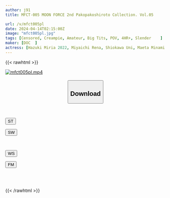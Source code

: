 ```yaml
---
author: j91
title: MFCT-005 MOON FORCE 2nd Pakopakoshiroto Collection. Vol.05

url: /v/mfct005pl
date: 2024-04-14T02:15:00Z
image: "mfct005pl.jpg"
tags: [Censored, Creampie, Amateur, Big Tits, POV, 4HR+, Slender	]
maker: [DOC  ]
actress: [Hazuki Miria 2022, Miyaichi Rena, Shiokawa Uni, Maeta Minami ]
---
```



{{< rawhtml >}}

<div class="video" data-videoid="YBQ6Zr7QWLudX3">
    <a href="javascript:;">
        <img src="/v/mfct005pl/mfct005pl.jpg" width="WIDTH" height="HEIGHT" alt="mfct005pl.mp4" loading="lazy">
    </a>
</div>

<script type="text/javascript" src="https://j91.asia/asset/on-demand-st.js"></script>

<br>
  <link rel="stylesheet" href="https://j91.asia/asset/bs5.css">
  
  <center>
  <button class="btn btn-primary" type="button" data-bs-toggle="collapse" data-bs-target=".multi-collapse" aria-expanded="false" aria-controls="multiCollapseExample1 multiCollapseExample2"><h2>Download</h2></button></center>
</p>
<div class="row">
  <div class="col">
    <div class="collapse multi-collapse" id="multiCollapseExample1">
      <div class="card card-body">
	      	      <br>
<div class="buttons">  
<p><a href="https://streamtape.to/v/YBQ6Zr7QWLudX3" target="_blank"><button class="btn-hover color-3"><i class="fa fa-download"></i> ST</button></a></p>
<p><a href="https://asnwish.com/f25nk76k6ebh" target="_blank"><button class="btn-hover color-2"><i class="fa fa-download"></i> SW</button></a></p></div>
    </div>
  </div>
</div>
  <div class="col">
    <div class="collapse multi-collapse" id="multiCollapseExample2">
      <div class="card card-body">
	      <br>
<div class="buttons">
<p><a href="https://wolfstream.tv/7w17e21gpf9f"><button class="btn-hover color-9"><i class="fa fa-download"></i> WS</button></a></p>
<p><a href="https://filemoon.sx/d/s7la01gl6vj5"><button class="btn-hover color-8"><i class="fa fa-download"></i> FM</button></a></p></div>
<br><br>
      </div>
    </div>
  </div>
</div>

{{< /rawhtml >}}